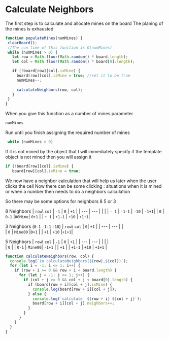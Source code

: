 # Calculate Neighbors

The first step is to calculate and allocate mines on the board
 The planing of the mines is exhausted

 ```javascript
function populateMines(numMines) {
  clearBoard();
  //The run time of this function is O(numMines)
  while (numMines > 0) {
    let row = Math.floor(Math.random() * board.length); 
    let col = Math.floor(Math.random() * board[0].length); 

    if (!board[row][col].isMine) {
      board[row][col].isMine = true; //set it to be true
      numMines--;
     
      calculateNeighbors(row, col);
    }
  }
}
 ```
 When you give this function as a number of mines parameter
  ```javascript
numMines
 ```

 Run until you finish assigning the required number of mines
 ```javascript
  while (numMines > 0)
  ```

  If it is not mined by the object that I will immediately specify 
  if the template object is not mined then you will assign it
   ```javascript
  if (!board[row][col].isMine) {
      board[row][col].isMine = true; 
  ```
  
We now have a neighbor calculation that will help us 
later when the user clicks the cell
Now there can be some clicking : 
situations when it is mined or when a number then needs to do a neighbors calculation

So there may be some options for neighbors 8 5 or 3


8 Neighbors
| `row`\ `col` | `-1`    | `0`    | `+1`  |
| ---    | ---           |        |       |
| `- 1`  |       `-1-1`  | `-10`  | `-1+1`|
| `0`    |         `0-1` |`00Mine`| `0+1` |
| `+ 1`  |        `+1-1` | `+10`  | `+1+1`|

3 Neighbors (`0-1` `-1-1` `-10`)
| `row`\ `col` | `0`| `+1` |
| ---    | ---      |      |  
| `0`    | `Mine00` |`0+1` | 
| `+1`   |   `+10`  |`+1+1`| 


5 Neighbors
| `row`\ `col`   |  `-1`    | `0`     | `+1`   |
| ---    | ---   |          |         |        |      
| `0`    |       | `0-1`    | `Mine00`| `-1+1` |
| `+1`   |       |  `+1-1`  | `+10`   | `+1+1` |



```javascript
function calculateNeighbors(row, col) {
  console.log(`in calculateNeighbors(${row},${col})`);
  for (let i = -1; i <= 1; i++) {
    if (row + i >= 0 && row + i < board.length) {
      for (let j = -1; j <= 1; j++) {
        if (col + j >= 0 && col + j < board[0].length) {
          if (board[row + i][col + j].isMine) {
            console.log(board[row + i][col + j]);
          } else {
            console.log(`calculate  ${row + i} ${col + j}`);
            board[row + i][col + j].neighbors++;
          }
        }
      }
    }
  }
}
```
